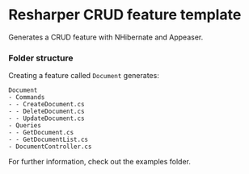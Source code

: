 # Resharper CRUD feature template
Generates a CRUD feature with NHibernate and Appeaser.

### Folder structure
Creating a feature called `Document` generates:
```
Document
- Commands
- - CreateDocument.cs
- - DeleteDocument.cs
- - UpdateDocument.cs
- Queries
- - GetDocument.cs
- - GetDocumentList.cs
- DocumentController.cs
```

For further information, check out the examples folder.
